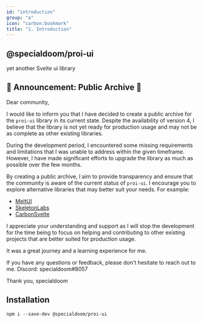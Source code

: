 ```yaml
---
id: "introduction"
group: "a"
icon: "carbon:bookmark"
title: "1. Introduction"
---
```


## @specialdoom/proi-ui

yet another Svelte ui library

## 📢 Announcement: Public Archive 📢

Dear community,

I would like to inform you that I have decided to create a public archive for the
`proi-ui` library in its current state. Despite the availability of version 4, I believe
that the library is not yet ready for production usage and may not be as complete as other
existing libraries.

During the development period, I encountered some missing requirements and limitations
that I was unable to address within the given timeframe. However, I have made significant
efforts to upgrade the library as much as possible over the few months.

By creating a public archive, I aim to provide transparency and ensure that the community
is aware of the current status of `proi-ui`. I encourage you to explore alternative
libraries that may better suit your needs. For example:

- [MeltUI](https://github.com/melt-ui/melt-ui)
- [SkeletonLabs](https://github.com/skeletonlabs/skeleton)
- [CarbonSvelte](https://github.com/carbon-design-system/carbon-components-svelte)

I appreciate your understanding and support as I will stop the development for the time
being to focus on helping and contributing to other existing projects that are better
suited for production usage.

It was a great journey and a learning experience for me.

If you have any questions or feedback, please don't hesitate to reach out to me. Discord:
specialdoom#8057

Thank you, specialdoom

## Installation

```
npm i --save-dev @specialdoom/proi-ui
```
